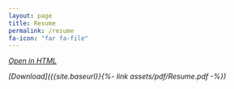 ```yaml
---
layout: page
title: Resume
permalink: /resume
fa-icon: "far fa-file"
---
```

<style>
    div#window-right {
    background: #ddd;
}
</style>

*[Open in HTML]({{site.baseurl}}/web-resume)*  

*[Download]({{site.baseurl}}{%- link assets/pdf/Resume.pdf -%})*  

<br>
<object id="resume-pdf" data="{{site.baseurl}}{%- link assets/pdf/Resume.pdf -%}" width="100%" height="650" type='application/pdf'/>  